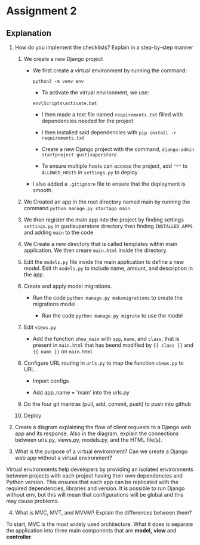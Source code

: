 # Assignment 2

## Explanation

1. How do you implement the checklists? Explain in a step-by-step manner
	1. We create a new Django project
 		- We first create a virtual environment by running the command:

      		`python3 -m venv env`

     		- To activate the virtual environment, we use:

       		`env\Scripts\activate.bat`

     		- I then made a text file named `requirements.txt` filled with dependencies needed for the project
   
         	- I then installed said dependencies with `pip install -r requirements.txt`
    
          	- Create a new Django project with the command, `django-admin startproject gustisuperstore`
    
          	- To ensure multiple hosts can access the project, add `"*"` to `ALLOWED_HOSTS` in `settings.py` to deploy
    
   		- I also added a `.gitignore` file to ensure that the deployment is smooth.
   
   2. We Created an app in the root directory named main by running the command `python manage.py startapp main`
  
   3. We then register the main app into the project by finding settings `settings.py` in gustisuperstore directory then finding `INSTALLED_APPS` and adding `main` to the code
  
   4. We Create a new directory that is called templates within main application. We then creare `main.html` inside the directory.
  
   5. Edit the `models.py` file inside the main application to define a new model. Edit th `models.py` to include name, amount, and description in the app.
  
   6. Create and apply model migrations.
  
   		- Run the code `python manage.py makemigrations` to create the migrations model

     		- Run the code  `python manage.py migrate` to use the model

   7. Edit `views.py`

		- Add the function `show_main` with `app`, `name`, and `class`, that is present in `main.html` that has beend modified by `{{ class }}` and `{{ name }}` on `main.html`

   8.  Configure URL routing in `urls.py` to map the function `views.py` to URL.

		- Import configs

   		- Add app_name = 'main' into the urls.py
   9. Do the four git mantras (pull, add, commit, push) to push into github
  
   10. Deploy
  
2. Create a diagram explaining the flow of client requests to a Django web app and its response. Also in the diagram, explain the connections between urls.py, views.py, models.py, and the HTML file(s).


3. What is the purpose of a virtual environment? Can we create a Django web app without a virtual environment?

Virtual environments help developers by providing an isolated environments between projects with each project having their own dependencies and Python version. This ensures that each app can be replicated with the required dependencies, libraries and version. It is possible to run Django without env, but this will mean that configurations will be global and this may cause problems.

4. What is MVC, MVT, and MVVM? Explain the differences between them?

To start, MVC is the most widely used architecture. What it does is separate the application into three main components that are **model,** **view** and **controller**.
